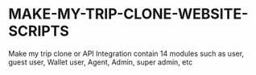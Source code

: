 # MAKE-MY-TRIP-CLONE-WEBSITE-SCRIPTS
Make my trip clone or API Integration contain 14 modules such as user, guest user, Wallet user, Agent, Admin, super admin, etc
